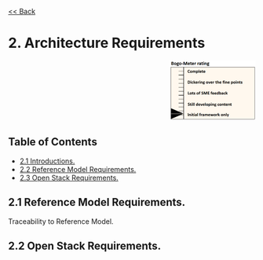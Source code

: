 [<< Back](../../openstack)

# 2. Architecture Requirements
<p align="right"><img src="../figures/bogo_ifo.png" alt="scope" title="Scope" width="35%"/></p>

## Table of Contents
* [2.1 Introductions.](#2.1)
* [2.2 Reference Model Requirements.](#2.2)
* [2.3 Open Stack Requirements.](#2.3)

<a name="2.1"></a>
## 2.1 Reference Model Requirements.

Traceability to Reference Model.

<a name="2.2"></a>
## 2.2 Open Stack Requirements.

<!--
<a name="2.1"></a>
## 2.1 LCM

| # | Requirement | Notes |
|----|------------------------------------------------|---------------------------------------------------------------------------------------------------------------------------------------------------------------------------|
| req.lcm.1 | Automated deployment | The Architecture shall allow the “cookie cutter” automated deployment to multiple sites. |
| req.lcm.2 | Automated/ Incremental Upgrade,(Zero Downtime) | The Architecture shall enable automated and incremental upgrade of the various software components in a manner that still allows tenant workloads to continue to operate. |
| req.lcm.3	| Zero Downtime Expansion/Change | The Architecture will support zero downtime expansion/change of physical capacity (compute hosts, storage increase/replacement) |
| req.lcm.4 | Multi-environment support	| The Architecture will support plug-ins to manage deployment of workload to multiple sites and various technology stack. Multi-cloud support through hybrid, migrations, etc. |
| req.lcm.5 | Bare Metal Provisioning |	The Architecture will provide OpenStack Ironic Bare Metal provision to support VIM Instance provisioning (bootstrap), Management System, KVM host provisioning and Kubernetes host provisioning |
| req.lcm.6 | Support CI/CD | Toolchain Integration	The Architecture will include integration with CI/CD Toolchain for the purpose of Infrastructure Automation |
| req.lcm.7 | Support Lifecycle Management | CI/CD for NFVI and VIM components |


<a name="2.2"></a>
## 2.2 Service Assurance

| # | Requirement | Notes |
|----|------------------------------------------------|---------------------------------------------------------------------------------------------------------------------------------------------------------------------------|
| req.sa.1 | Integration with Service Assurance (Specify Service Assurance in scope) | The Architecture will define integration with the standard OSS/BSS assurance systems and will support automation of assurance processes. _**Notes/Discussion:** each company’s SA is unique, simplify the interface_ |
| req.sa.2 | Advanced Diagnostics & Monitoring (Network Intelligence - Specify in Scope) | Network Intelligence capabilities that allow richer diagnostic capabilities which take as input broader set of data across the network and from VNF workloads |
| req.sa.3 | Monitoring Interfaces | The Architecture will include integration with various infrastructure components to support collection of telemetry for assurance monitoring and network intelligence |

<a name="2.3"></a>
## 2.3 Networking

| # | Requirement | Notes |
|----|------------------------------------------------|---------------------------------------------------------------------------------------------------------------------------------------------------------------------------|
| req.net.1 | Network Integration / SDN Controller | The Architecture will include an SDN integration to support provisioning of network services from host-based OpenStack Neutron networking VTEPs to the Border Edge based VRFs |
| req.net.2 | Networking | Localize intra-host traffic; low latency, high throughput, resiliency |
| req.net.3 | Support service function chaining from data plane and fabric perspective. (Data Plane – Networking) | Prescriptive. Issue : « Must » |
| req.net.4 | Allow for East/West tenant traffic within the cloud (via tunnelled encapsulation overlay - VXLAN or Geneve) | |	
| req.net.5 | Support Distributed Virtual Routing (DVR) to allow compute nodes to route traffic efficiently | Possibly move to networking). Issue : « Must » |

<a name="2.4"></a>
## 2.4 VIM

| # | Requirement | Notes |
|----|------------------------------------------------|---------------------------------------------------------------------------------------------------------------------------------------------------------------------------|
| req.vim.1 | Container Support | The Architecture will provide support for Kubernetes container deployment _**Notes/Discussion:** Open item first pass doesn't necessarily support containers_ |
| req.vim.2 | Block and Object Storage | The Architecture will provide storage solution for VIM Instances and VNFs to support Block/Image and local VNF File system storage|
| req.vim.3 | Software Defined Storage | Resilient and scalable virtualized storage that seamlessly supports Block storage, object storage and flat files |
| req.vim.4 | Infrastructure as a service | VNFI transformed as an IaaS cloud with the clear role to support all use-cases. Allow Infrastructure resource sharing among several service operation teams to avoid per VNF vertical solutions. |


<a name="2.5"></a>
## 2.5 Security / Compliance

| # | Requirement | Notes |
|----|------------------------------------------------|---------------------------------------------------------------------------------------------------------------------------------------------------------------------------|
| req.sec.1 | Security | Zoning, identity management (specific roles assigned to a domain or tenant), Storage and password encryption; RBAC for Infrastructure and Tenants; Tenant isolation; authentication management (integration with Corporate Identity Management) |
| req.sec.2 | Compliance | Compliance with standards and regulations. |

<a name="2.6"></a>
## 2.6 APIs

| # | Requirement | Notes |
|----|------------------------------------------------|---------------------------------------------------------------------------------------------------------------------------------------------------------------------------|
| req.api.1 | Control plane provides the API endpoints, GUI & internal services for the cloud | |
| req.api.2 | Permit external access to the APIs | External access to APIs exposed by the VIM and NFVI |


<a name="2.7"></a>
## 2.7 Tenants

| # | Requirement | Notes |
|----|------------------------------------------------|---------------------------------------------------------------------------------------------------------------------------------------------------------------------------|
| req.ten.1 | Multi-tenant Self Service (UI/API) | The Architecture provides for a multi-tenanted solution that allows tenants to deploy workloads using self-service interfaces (both UI and API) |

<a name="2.8"></a>
## 2.8 Infrastructure

| # | Requirement | Notes |
|----|------------------------------------------------|---------------------------------------------------------------------------------------------------------------------------------------------------------------------------|
| req.inf.1 | Support Application Specific Acceleration (exposed to VNFs). (Data Plane – Computing) | Issue : « Must » Change |

-->

